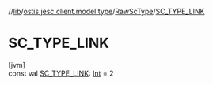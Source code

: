 //[lib](../../../index.md)/[ostis.jesc.client.model.type](../index.md)/[RawScType](index.md)/[SC_TYPE_LINK](-s-c_-t-y-p-e_-l-i-n-k.md)

# SC_TYPE_LINK

[jvm]\
const val [SC_TYPE_LINK](-s-c_-t-y-p-e_-l-i-n-k.md): [Int](https://kotlinlang.org/api/latest/jvm/stdlib/kotlin/-int/index.html) = 2
